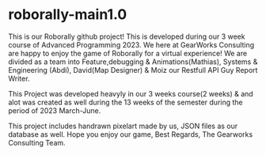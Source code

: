 # roborally-main1.0
This is our Roborally github project! This is developed during our 3 week course of Advanced Programming 2023.
We here at GearWorks Consulting are happy to enjoy the game of Roborally for a virtual experience!
We are divided as a team into Feature,debugging & Animations(Mathias), Systems & Engineering (Abdi), David(Map Designer) & Moiz our Restfull API Guy Report Writer.

This Project was developed heavyly in our 3 weeks course(2 weeks) & and alot was created as well during the 13 weeks of the semester during the period of 2023 March-June.

This project includes handrawn pixelart made by us, JSON files as our database as well.
Hope you enjoy our game,
Best Regards,
The Gearworks Consulting Team.
